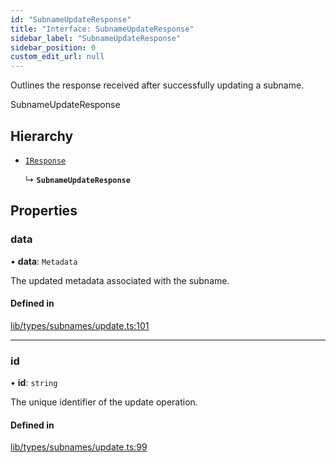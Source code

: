 ```yaml
---
id: "SubnameUpdateResponse"
title: "Interface: SubnameUpdateResponse"
sidebar_label: "SubnameUpdateResponse"
sidebar_position: 0
custom_edit_url: null
---
```


Outlines the response received after successfully updating a subname.

 SubnameUpdateResponse

## Hierarchy

- [`IResponse`](IResponse.md)

  ↳ **`SubnameUpdateResponse`**

## Properties

### data

• **data**: `Metadata`

The updated metadata associated with the subname.

#### Defined in

[lib/types/subnames/update.ts:101](https://github.com/JustaName-id/JustaName-sdk/blob/4ff9084/packages/@justaname.id/sdk/src/lib/types/subnames/update.ts#L101)

___

### id

• **id**: `string`

The unique identifier of the update operation.

#### Defined in

[lib/types/subnames/update.ts:99](https://github.com/JustaName-id/JustaName-sdk/blob/4ff9084/packages/@justaname.id/sdk/src/lib/types/subnames/update.ts#L99)
